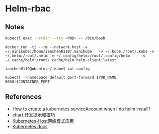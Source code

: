 # Helm-rbac

## Notes


```sh
kubectl exec --stdin --tty <POD> -- /bin/bash
```

```
docker run -ti --rm --network host -v ~/.minikube:/home/ianchen0119/.minikube   -v ~/.kube:/root/.kube -v ~/.helm:/root/.helm -v ~/.config/helm:/root/.config/helm     -v ~/.cache/helm:/root/.cache/helm helm-client:latest
```

```
ianchen0119@ubuntu:~/.kube$ cat config
```

```
kubectl --namespace default port-forward $POD_NAME 8080:$CONTAINER_PORT
```

## References
- [How to create a kubernetes serviceAccount when I do helm install?](https://stackoverflow.com/questions/72504732/how-to-create-a-kubernetes-serviceaccount-when-i-do-helm-install)
- [chart 开发提示和技巧](https://helm.sh/zh/docs/howto/charts_tips_and_tricks/)
- [Kubernetes-Host网络模式应用](https://www.cnblogs.com/zhenyuyaodidiao/p/6739099.html)
- [Kubernetes docs](https://kubernetes.io/docs/concepts/storage/volumes/)